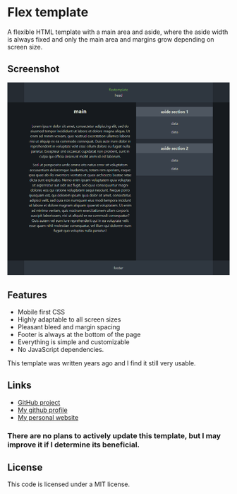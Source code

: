 # Flex template

A flexible HTML template with a main area and aside, where the aside width is always fixed and only the main area and margins grow depending on screen size.

## Screenshot

![Flex template image screenshot](screenshot.png)

## Features

- Mobile first CSS
- Highly adaptable to all screen sizes
- Pleasant bleed and margin spacing
- Footer is always at the bottom of the page
- Everything is simple and customizable
- No JavaScript dependencies.

This template was written years ago and I find it still very usable.

## Links

- [GitHub project](https://github.com/nelson-pires/console-x)
- [My github profile](https://github.com/nelson-pires)
- [My personal website](https://nelsonpires.com)

### There are no plans to actively update this template, but I may improve it if I determine its beneficial.

## License

This code is licensed under a MIT license.